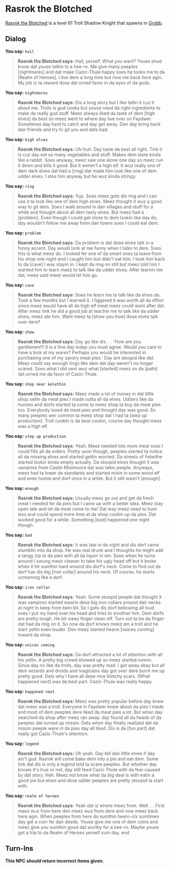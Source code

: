 # Rasrok the Blotched



[Rasrok the Blotched](/npc/52071) is a level 61 Troll Shadow Knight that spawns in [Grobb](/zone/52).





## Dialog

**You say:** `hail`



>**Rasrok the Blotched says:** Hail, yerself. What you want? Youse shud know dat youse talkin to a hee-ro. Me give many peeples [nightmares] and dat make Cazic-Thule happy soes he tooks me to da [Realm of Heroes]. I live dere a long time but now me back here agin. My job iz ta reward dose dat urned favor in da eyes of da gods.

**You say:** `nightmares`



>**Rasrok the Blotched says:** Dis a long story but I like tellin it cuz it about me. Trolls is gud cooks but youse need da right ingredients to make da really gud stuff. Meez always liked da taste of dem [high elves] da best so meez went to where day live over on Faydwer. Sometimes day hard to catch and day get away. Den day bring back dair friends and try to git you and dats bad.

**You say:** `high elves`



>**Rasrok the Blotched says:** Uh-huh. Day taste da best all right. Tink it is cuz day eat so many vegetables and stuff. Makes dem taste kinda like a rabbit. Soes anyway, meez saw one alone one day so meez run it down and kills it good. But it weren't a high elf. It wuz really one of dem dark elves dat had a [ring] dat made him look like one of dem udder elves. I ates him anyway but he wuz kinda stringy.

**You say:** `ring`



>**Rasrok the Blotched says:** Yup. Soes meez gots dis ring and I can use it ta look like one of dem high elves. Meez thought it wuz a good way to git dem. Soes I walk around in dair villages and stuff for a while and thought about all dem tasty elves. But meez had a [problem]. Even though I could get close to dem lookin like day do, day wouldn't follow me away from dair towns soes I could eat dem.

**You say:** `problem`



>**Rasrok the Blotched says:** Da problem is dat dose elves talk in a funny accent. Day would look at me funny when I talks to dem. Soes this is what meez do. I looked fer one of da smart ones ta leave from his shop one night and I caught him but didn't eat him. I took him back to da [cave] I was stayin in. I kept da ring on still but meez told him I wanted him to learn meez to talk like da udder elves. After learnin me dat, meez said meez would let him go.

**You say:** `cave`



>**Rasrok the Blotched says:** Soes he learn me ta talk like da elves do. Took a few months but I learned it. I figgered it was worth all da effort since meez would have all da high elf meat meez could want after dat. After meez tink he did a good job at teachin me to talk like da udder elves, meez ate him. Want meez ta [show you how] dose elves talk over dere?

**You say:** `show`



>**Rasrok the Blotched says:** Day go like dis. . . 'How are you gentlemen!!! It is a fine day today you must agree. Would you care to have a look at my wares? Perhaps you would be interested in purchasing one of my savory meat pies.' Day are stoopid like dat. Meez could say enough tings like dem dat day weren't no longer scared. Soes what I did next wuz what [started] meez on da [path] dat urned me da favor of Cazic-Thule.

**You say:** `shop near kelethin`



>**Rasrok the Blotched says:** Meez made a lot of money in dat little shop sellin da meat pies I made outta all da elves. Udders like da humies and dorfs started ta come to meez shop ta buy da meat pies too. Everybody loved da meat pies and thought day was good. So many peeples wer commin ta meez shop dat I had ta [step up production]. Troll cookin is da best cookin, course day thought meez was a high elf.

**You say:** `step up production`



>**Rasrok the Blotched says:** Yeah. Meez needed lots more meat soes I could fills all da orders. Pretty soon though, peeples started ta notice all da missing elves and started gettin worried. Da streets of Felwithe started lookin kinda empty actually. Da stoopid elves thought it was vampires from Castle Mistmoore dat was takin peeple. Anyways, meez had ta lower da standards and started mixin in some wood elf and even humie and dorf once in a while. But it still wasn't [enough].

**You say:** `enough`



>**Rasrok the Blotched says:** Usually meez go out and get da fresh meat I needed fer da pies but I came up with a better idea. Meez stay open late and let da meat come to me! Dat way meez need to hunt less and could spend more time at da shop cookin up da pies. Dat worked good for a while. Something [bad] happened one night though.

**You say:** `bad`



>**Rasrok the Blotched says:** It was late in da night and dis dorf came stumblin into da shop. He was real drunk and I thoughts he might add a tangy zip to da pies with all da liquor in em. Soes when he turns around I swung meez cleaver to take his ugly head off but it broke when it hit sumthin hard around dis dorf's neck. Come to find out da dorf has dis big [iron collar] around his neck. Of course, he starts screaming like a dorf.

**You say:** `iron collar`



>**Rasrok the Blotched says:** Yeah. Some stoopid peeple dat thought it was vampires started wearin dese big iron collars around dair necks at night to keep from bein bit. So I gots dis dorf bellowing all loud soes I put my hand over his head and tries to smother him. Dem dorfs are pretty tough. He bit meez finger clean off. Turn out ta be da finger dat had da ring on it. So now da dorf knows meez am a troll and he start yellin even louder. Den meez started hearin [voices coming] toward da shop.

**You say:** `voices coming`



>**Rasrok the Blotched says:** Da dorf attracted a lot of attention with all his yellin. A pretty big crowd showed up so meez started runnin. Since day no like da trolls, day was pretty mad. I got away okay but all dem wizards and druids and magicians day got over dere burnt me up pretty good. Dats why I have all dese nice blotchy scars. [What happened next] was da best part. Cazic-Thule was really happy.

**You say:** `happened next`



>**Rasrok the Blotched says:** Meez was pretty popular before day knew dat meez was a troll. Everyone in Faydwer knew about da pies I made and most of dem peeples dere liked da meat pies a lot. But when day searched da shop after meez ran away. day found all da heads of da peeples dat turned up missin. Dats when day finally realized dat da missin peeple were in da pies day all liked. Dis is da [fun part] dat really got Cazic-Thule's attention.

**You say:** `legend`



>**Rasrok the Blotched says:** Oh yeah. Day tell dair little elves if day ain't gud. Rasrok will come bake dem into a pie and eat dem. Some tink dat dis is only a legend told ta scare peeples. But whether day knows it's true or not, day still feed Cazic Thule with da fear caused by dat story. Heh. Meez not know what da big deal is with eatin a good pie but elves and dose udder peeples are pretty stoopid ta start with.

**You say:** `realm of heroes`



>**Rasrok the Blotched says:** Yeah dat iz where meez from. Well. . . First meez wuz from here den meez wuz from dere and now meez back here agin. When peeples from here do sumthin heero-ick sumtimes day get a coin fer dair deeds. Youse give me one of dem coins and meez give you sumthin good dat wurthy for a hee-ro. Maybe youse get a trip to da Realm of Heroes yerself sum day.
end



## Turn-Ins



**This NPC *should* return incorrect items given.**
